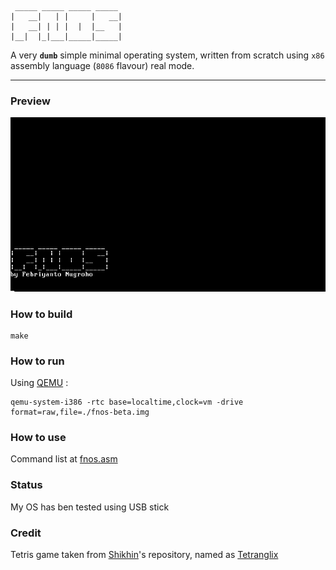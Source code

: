 ```
 _____ _____ _____ _____
|   __|   | |     |   __|
|   __| | | |  |  |__   |
|__|  |_|___|_____|_____|  
```
A very <b><code>dumb</code></b> simple minimal operating system, written from scratch using `x86` assembly language (`8086` flavour) real mode.

---

<h3>Preview</h3>
<img src="https://raw.githubusercontent.com/febnug/fnos/main/screenshoot/2021-08-31-181458_1366x768_scrot.png"/>

<h3>How to build</h3>

```
make
```

<h3>How to run</h3>

Using <a href="https://github.com/qemu/qemu">QEMU</a> :

```
qemu-system-i386 -rtc base=localtime,clock=vm -drive format=raw,file=./fnos-beta.img
```

<h3>How to use</h3>
Command list at <a href="https://github.com/febnug/fnos/blob/main/fnos.asm#L74:L86">fnos.asm</a> 

<h3>Status</h3>
<p>My OS has ben tested using USB stick</p>

<h3>Credit</h3>
Tetris game taken from <a href="https://github.com/shikhin">Shikhin</a>'s repository, named as <a href="https://github.com/shikhin/tetranglix">Tetranglix</a>




